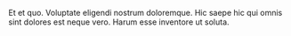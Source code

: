 Et et quo. Voluptate eligendi nostrum doloremque. Hic saepe hic qui omnis sint dolores est neque vero. Harum esse inventore ut soluta.